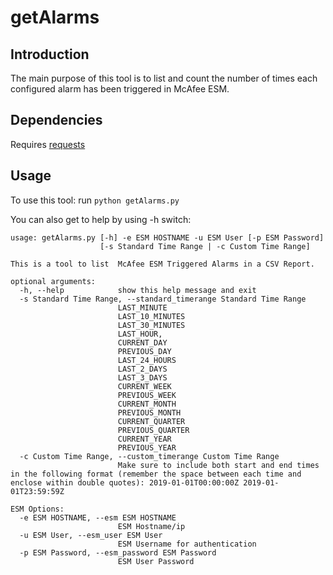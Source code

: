 # getAlarms

## Introduction
The main purpose of this tool is to list and count the number of times each configured alarm has been triggered in McAfee ESM.

## Dependencies
Requires [requests](https://github.com/requests/requests)

## Usage
To use this tool:
  run `python getAlarms.py`

You can also get to help by using -h switch:
```
usage: getAlarms.py [-h] -e ESM HOSTNAME -u ESM User [-p ESM Password]
                    [-s Standard Time Range | -c Custom Time Range]

This is a tool to list  McAfee ESM Triggered Alarms in a CSV Report.

optional arguments:
  -h, --help            show this help message and exit
  -s Standard Time Range, --standard_timerange Standard Time Range
                        LAST_MINUTE
                        LAST_10_MINUTES
                        LAST_30_MINUTES
                        LAST_HOUR,
                        CURRENT_DAY
                        PREVIOUS_DAY
                        LAST_24_HOURS
                        LAST_2_DAYS
                        LAST_3_DAYS
                        CURRENT_WEEK
                        PREVIOUS_WEEK
                        CURRENT_MONTH
                        PREVIOUS_MONTH
                        CURRENT_QUARTER
                        PREVIOUS_QUARTER
                        CURRENT_YEAR
                        PREVIOUS_YEAR
  -c Custom Time Range, --custom_timerange Custom Time Range
                        Make sure to include both start and end times in the following format (remember the space between each time and                         enclose within double quotes): 2019-01-01T00:00:00Z 2019-01-01T23:59:59Z

ESM Options:
  -e ESM HOSTNAME, --esm ESM HOSTNAME
                        ESM Hostname/ip
  -u ESM User, --esm_user ESM User
                        ESM Username for authentication
  -p ESM Password, --esm_password ESM Password
                        ESM User Password
```

